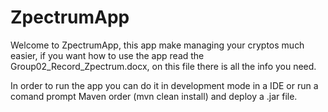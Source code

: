 # ZpectrumApp

Welcome to ZpectrumApp, this app make managing your cryptos much easier, if you want how to use the app read the Group02_Record_Zpectrum.docx, on this file there is all the info you need.

In order to run the app you can do it in development mode in a IDE or run a comand prompt Maven order (mvn clean install) and deploy a .jar file.
